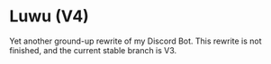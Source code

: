 # Luwu (V4)

Yet another ground-up rewrite of my Discord Bot. This rewrite is not finished, and the current stable branch is V3.